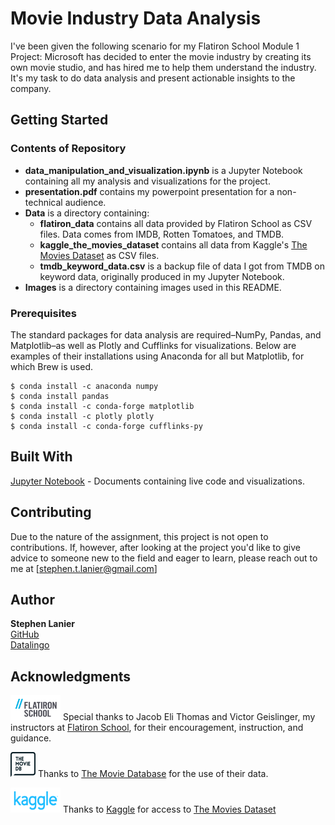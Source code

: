 # Movie Industry Data Analysis

I've been given the following scenario for my Flatiron School Module 1 Project: Microsoft has decided to enter the movie industry by creating its own movie studio, and has hired me to help them understand the industry. It's my task to do data analysis and present actionable insights to the company.

## Getting Started
### Contents of Repository

* **data_manipulation_and_visualization.ipynb** is a Jupyter Notebook containing all my analysis and visualizations for the project.
* **presentation.pdf** contains my powerpoint presentation for a non-technical audience.
* **Data** is a directory containing:
  * **flatiron_data** contains all data provided by Flatiron School as CSV files. Data comes from IMDB, Rotten Tomatoes, and TMDB.
  * **kaggle_the_movies_dataset** contains all data from Kaggle's [The Movies Dataset](https://www.kaggle.com/rounakbanik/the-movies-dataset) as CSV files.
  * **tmdb_keyword_data.csv** is a backup file of data I got from TMDB on keyword data, originally produced in my Jupyter Notebook.
* **Images** is a directory containing images used in this README.

### Prerequisites

The standard packages for data analysis are required–NumPy, Pandas, and Matplotlib–as well as Plotly and Cufflinks for visualizations. Below are examples of their installations using Anaconda for all but Matplotlib, for which Brew is used.

```
$ conda install -c anaconda numpy
$ conda install pandas
$ conda install -c conda-forge matplotlib
$ conda install -c plotly plotly
$ conda install -c conda-forge cufflinks-py
```

## Built With

[Jupyter Notebook](https://jupyter.org) - Documents containing live code and visualizations.

## Contributing

Due to the nature of the assignment, this project is not open to contributions. If, however, after looking at the project you'd like to give advice to someone new to the field and eager to learn, please reach out to me at [stephen.t.lanier@gmail.com]

## Author

**Stephen Lanier** <br/>
[GitHub](https://github.com/stlanier) <br/>
[Datalingo](https://datalingo.wordpress.com)



## Acknowledgments

<a href="https://flatironschool.com"><img src="Images/flatiron.png" width="80" height="40"  alt="Flatiron School Logo"/></a>
Special thanks to Jacob Eli Thomas and Victor Geislinger, my instructors at [Flatiron School](https://flatironschool.com), for their encouragement, instruction, and guidance.

<a href="https://www.themoviedb.org/?language=en-US"><img src="Images/tmdb.png" width="40" height="40"  alt="TMDB Logo"/></a>
Thanks to [The Movie Database](https://www.themoviedb.org/?language=en-US) for the use of their data.

<a href="https://www.kaggle.com"><img src="Images/kaggle.png" width="80" height="40"  alt="Kaggle Logo"/></a>
Thanks to [Kaggle](https://www.kaggle.com) for access to [The Movies Dataset](https://www.kaggle.com/rounakbanik/the-movies-dataset)
